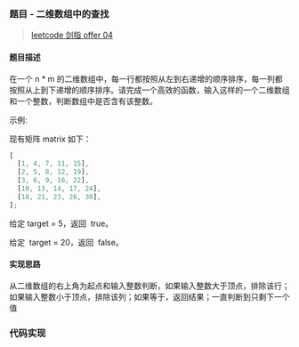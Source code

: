 ### 题目 - 二维数组中的查找

> [leetcode 剑指 offer 04](https://leetcode-cn.com/problems/er-wei-shu-zu-zhong-de-cha-zhao-lcof/)

#### 题目描述

在一个 n \* m 的二维数组中，每一行都按照从左到右递增的顺序排序，每一列都按照从上到下递增的顺序排序。请完成一个高效的函数，输入这样的一个二维数组和一个整数，判断数组中是否含有该整数。

示例:

现有矩阵 matrix 如下：

```js
[
  [1, 4, 7, 11, 15],
  [2, 5, 8, 12, 19],
  [3, 6, 9, 16, 22],
  [10, 13, 14, 17, 24],
  [18, 21, 23, 26, 30],
];
```

给定 target = 5，返回  true。

给定  target = 20，返回  false。

#### 实现思路

从二维数组的右上角为起点和输入整数判断，如果输入整数大于顶点，排除该行；如果输入整数小于顶点，排除该列；如果等于，返回结果；一直判断到只剩下一个值

### 代码实现

```js

```
